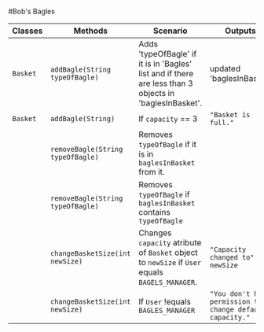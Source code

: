 #Bob's Bagles


| Classes  | Methods                           | Scenario                                                                                               | Outputs                                                   |
|----------|-----------------------------------|--------------------------------------------------------------------------------------------------------|-----------------------------------------------------------|
| `Basket` | `addBagle(String typeOfBagle)`    | Adds 'typeOfBagle' if it is in 'Bagles' list and if there are less than 3 objects in 'baglesInBasket'. | updated 'baglesInBasket'                                  |
| `Basket` | `addBagle(String)`                | If `capacity` == 3                                                                                     | `"Basket is full."`                                       |
|          | `removeBagle(String typeOfBagle)` | Removes `typeOfBagle` if it is in `baglesInBasket` from it.                                            |                                                           |
|          | `removeBagle(String typeOfBagle)` | Removes `typeOfBagle` if `baglesInBasket` contains `typeOfBagle`                                       |                                                           |
|          | `changeBasketSize(int newSize)`   | Changes `capacity` atribute of `Basket` object to `newSize` if `User` equals `BAGELS_MANAGER`.         | `"Capacity changed to" newSize`                           |
|          | `changeBasketSize(int newSize)`   | If `User` !equals `BAGLES_MANAGER`                                                                     | `"You don't have permission to change default capacity."` |